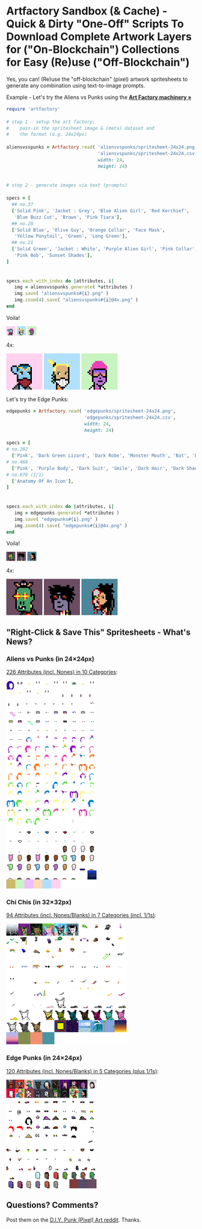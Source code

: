 # Artfactory Sandbox (& Cache)  - Quick & Dirty "One-Off" Scripts To Download Complete Artwork Layers for ("On-Blockchain") Collections for Easy (Re)use ("Off-Blockchain")


Yes, you can!  (Re)use the "off-blockchain" (pixel) artwork
spritesheets to generate any combination using text-to-image prompts.


Example - Let's try the Aliens vs Punks using the [**Art Factory machinery »**](https://github.com/learnpixelart/pixelart/tree/master/artfactory)

``` ruby
require 'artfactory'

# step 1 - setup the art factory;
#    pass-in the spritesheet image & (meta) dataset and
#    the format (e.g. 24x24px)

aliensvsspunks = Artfactory.read( 'aliensvspunks/spritesheet-24x24.png',
                                  'aliensvspunks/spritesheet-24x24.csv',
                                  width: 24,
                                  height: 24)


# step 2 - generate images via text (prompts)

specs = [
  ## no.37
  ['Solid Pink', 'Jacket : Grey', 'Blue Alien Girl', 'Red Kerchief',
   'Blue Buzz Cut', 'Brown', 'Pink Tiara'],
  ## no.28
  ['Solid Blue', 'Olive Guy', 'Orange Collar', 'Face Mask',
   'Yellow Ponytail', 'Green', 'Long Green'],
  ## no.21
  ['Solid Green', 'Jacket : White', 'Purple Alien Girl', 'Pink Collar', 'Neutral',
   'Pink Bob', 'Sunset Shades'],
]


specs.each_with_index do |attributes, i|
   img = aliensvsspunks.generate( *attributes )
   img.save( "aliensvspunks#{i}.png" )
   img.zoom(4).save( "aliensvspunks#{i}@4x.png" )
end
```

Voila!

![](i/aliensvspunks0.png)
![](i/aliensvspunks1.png)
![](i/aliensvspunks2.png)

4x:

![](i/aliensvspunks0@4x.png)
![](i/aliensvspunks1@4x.png)
![](i/aliensvspunks2@4x.png)


Let's try the Edge Punks:

``` ruby
edgepunks = Artfactory.read( 'edgepunks/spritesheet-24x24.png',
                             'edgepunks/spritesheet-24x24.csv',
                             width: 24,
                             height: 24)

specs = [
# no.282
  ['Pink', 'Dark Green Lizard', 'Dark Robe', 'Monster Mouth', 'Bat', 'Laser Eyes'],
# no.468
  ['Pink', 'Purple Body', 'Dark Suit', 'Smile', 'Dark Hair', 'Dark Shades'],
# no.678 (1/1)
  ['Anatomy Of An Icon'],
]


specs.each_with_index do |attributes, i|
   img = edgepunks.generate( *attributes )
   img.save( "edgepunks#{i}.png" )
   img.zoom(4).save( "edgepunks#{i}@4x.png" )
end
```

Voila!

![](i/edgepunks0.png)
![](i/edgepunks1.png)
![](i/edgepunks2.png)

4x:

![](i/edgepunks0@4x.png)
![](i/edgepunks1@4x.png)
![](i/edgepunks2@4x.png)






## "Right-Click & Save This" Spritesheets  - What's News?


### Aliens vs Punks (in 24×24px)

[226 Attributes (incl. Nones) in 10 Categories](aliensvspunks/spritesheet-24x24.csv):

![](aliensvspunks/spritesheet-24x24.png)


### Chi Chis (in 32×32px)

[94 Attributes (incl. Nones/Blanks) in 7 Categories (incl. 1/1s)](chichis/spritesheet-32x32.csv):

![](chichis/spritesheet-32x32.png)


### Edge Punks (in 24×24px)

[120 Attributes (incl. Nones/Blanks) in 5 Categories (plus 1/1s)](edgepunks/spritesheet-24x24.csv):

![](edgepunks/spritesheet-24x24.png)







## Questions? Comments?

Post them on the [D.I.Y. Punk (Pixel) Art reddit](https://old.reddit.com/r/DIYPunkArt). Thanks.




